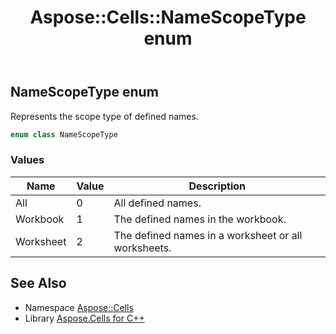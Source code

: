 ﻿---
title: Aspose::Cells::NameScopeType enum
linktitle: NameScopeType
second_title: Aspose.Cells for C++ API Reference
description: 'Aspose::Cells::NameScopeType enum. Represents the scope type of defined names in C++.'
type: docs
weight: 22300
url: /cpp/aspose.cells/namescopetype/
---
## NameScopeType enum


Represents the scope type of defined names.

```cpp
enum class NameScopeType
```

### Values

| Name | Value | Description |
| --- | --- | --- |
| All | 0 | All defined names. |
| Workbook | 1 | The defined names in the workbook. |
| Worksheet | 2 | The defined names in a worksheet or all worksheets. |

## See Also

* Namespace [Aspose::Cells](../)
* Library [Aspose.Cells for C++](../../)
